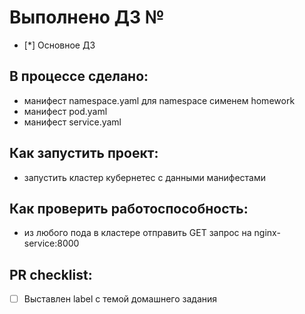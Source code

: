 # Выполнено ДЗ №

 - [*] Основное ДЗ

## В процессе сделано:
 - манифест namespace.yaml для namespace сименем homework
 -  манифест pod.yaml
 -  манифест service.yaml

## Как запустить проект:
 - запустить кластер кубернетес с данными манифестами

## Как проверить работоспособность:
 - из любого пода в кластере отправить GET запрос на nginx-service:8000

## PR checklist:
 - [ ] Выставлен label с темой домашнего задания
